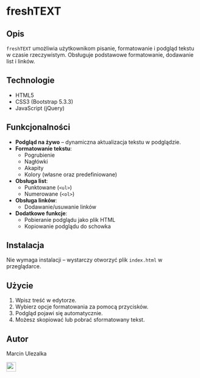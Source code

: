 # freshTEXT

## Opis
`freshTEXT` umożliwia użytkownikom pisanie, formatowanie i podgląd tekstu w czasie rzeczywistym. Obsługuje podstawowe formatowanie, dodawanie list i linków.

## Technologie
- HTML5
- CSS3 (Bootstrap 5.3.3)
- JavaScript (jQuery)

## Funkcjonalności
- **Podgląd na żywo** – dynamiczna aktualizacja tekstu w podglądzie.
- **Formatowanie tekstu**:
    - Pogrubienie
    - Nagłówki
    - Akapity
    - Kolory (własne oraz predefiniowane)
- **Obsługa list**:
    - Punktowane (`<ul>`)
    - Numerowane (`<ol>`)
- **Obsługa linków**:
    - Dodawanie/usuwanie linków
- **Dodatkowe funkcje**:
    - Pobieranie podglądu jako plik HTML
    - Kopiowanie podglądu do schowka

## Instalacja
Nie wymaga instalacji – wystarczy otworzyć plik `index.html` w przeglądarce.

## Użycie
1. Wpisz treść w edytorze.
2. Wybierz opcje formatowania za pomocą przycisków.
3. Podgląd pojawi się automatycznie.
4. Możesz skopiować lub pobrać sformatowany tekst.

## Autor
Marcin Ulezalka


<a href="https://github.com/marcinulezalka/freshTEXT.git"><img src="https://github.com/marcinulezalka/freshTEXT/blob/main/github.png?raw=true" style="width:25px;"></a>

